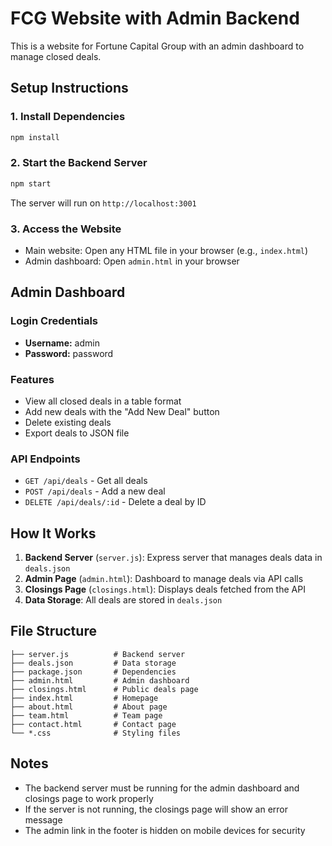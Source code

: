 # FCG Website with Admin Backend

This is a website for Fortune Capital Group with an admin dashboard to manage closed deals.

## Setup Instructions

### 1. Install Dependencies
```bash
npm install
```

### 2. Start the Backend Server
```bash
npm start
```
The server will run on `http://localhost:3001`

### 3. Access the Website
- Main website: Open any HTML file in your browser (e.g., `index.html`)
- Admin dashboard: Open `admin.html` in your browser

## Admin Dashboard

### Login Credentials
- **Username:** admin
- **Password:** password

### Features
- View all closed deals in a table format
- Add new deals with the "Add New Deal" button
- Delete existing deals
- Export deals to JSON file

### API Endpoints
- `GET /api/deals` - Get all deals
- `POST /api/deals` - Add a new deal
- `DELETE /api/deals/:id` - Delete a deal by ID

## How It Works

1. **Backend Server** (`server.js`): Express server that manages deals data in `deals.json`
2. **Admin Page** (`admin.html`): Dashboard to manage deals via API calls
3. **Closings Page** (`closings.html`): Displays deals fetched from the API
4. **Data Storage**: All deals are stored in `deals.json`

## File Structure
```
├── server.js          # Backend server
├── deals.json         # Data storage
├── package.json       # Dependencies
├── admin.html         # Admin dashboard
├── closings.html      # Public deals page
├── index.html         # Homepage
├── about.html         # About page
├── team.html          # Team page
├── contact.html       # Contact page
└── *.css              # Styling files
```

## Notes
- The backend server must be running for the admin dashboard and closings page to work properly
- If the server is not running, the closings page will show an error message
- The admin link in the footer is hidden on mobile devices for security 